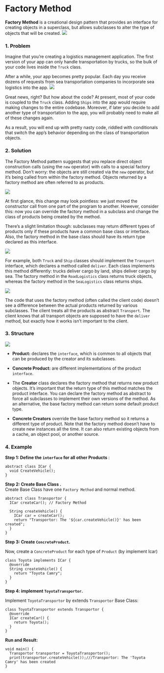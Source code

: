 # Factory Method

**Factory Method** is a creational design pattern that provides an interface for creating objects in a superclass, but allows subclasses to alter the type of objects that will be created.
![](https://refactoring.guru/images/patterns/content/factory-method/factory-method-en-2x.png)

### 1. Problem
Imagine that you’re creating a logistics management application. The first version of your app can only handle transportation by trucks, so the bulk of your code lives inside the `Truck` class.

After a while, your app becomes pretty popular. Each day you receive dozens of requests from sea transportation companies to incorporate sea logistics into the app.
![](https://refactoring.guru/images/patterns/diagrams/factory-method/problem1-en-2x.png)

Great news, right? But how about the code? At present, most of your code is coupled to the `Truck` class. Adding `Ships` into the app would require making changes to the entire codebase. Moreover, if later you decide to add another type of transportation to the app, you will probably need to make all of these changes again.

As a result, you will end up with pretty nasty code, riddled with conditionals that switch the app’s behavior depending on the class of transportation objects.

### 2. Solution
The Factory Method pattern suggests that you replace direct object construction calls (using the `new` operator) with calls to a special factory method. Don’t worry: the objects are still created via the `new` operator, but it’s being called from within the factory method. Objects returned by a factory method are often referred to as products.

![](https://refactoring.guru/images/patterns/diagrams/factory-method/solution1-2x.png)

At first glance, this change may look pointless: we just moved the constructor call from one part of the program to another. However, consider this: now you can override the factory method in a subclass and change the class of products being created by the method.

There’s a slight limitation though: subclasses may return different types of products only if these products have a common base class or interface. Also, the factory method in the base class should have its return type declared as this interface.

![](https://refactoring.guru/images/patterns/diagrams/factory-method/solution2-en-2x.png)

For example, both `Truck` and `Ship` classes should implement the `Transport` interface, which declares a method called `deliver`. Each class implements this method differently: trucks deliver cargo by land, ships deliver cargo by sea. The factory method in the `RoadLogistics` class returns truck objects, whereas the factory method in the `SeaLogistics` class returns ships.

![](https://refactoring.guru/images/patterns/diagrams/factory-method/solution3-en-2x.png)

The code that uses the factory method (often called the client code) doesn’t see a difference between the actual products returned by various subclasses. The client treats all the products as abstract `Transport`. The client knows that all transport objects are supposed to have the `deliver` method, but exactly how it works isn’t important to the client.

### 3. Structure
![](https://refactoring.guru/images/patterns/diagrams/factory-method/structure-2x.png)

- **Product:** declares the `interface`, which is common to all objects that can be produced by the creator and its subclasses.

- **Concrete Product:** are different implementations of the product `interface`.
- The **Creator** class declares the factory method that returns new product objects. It’s important that the return type of this method matches the product interface.
You can declare the factory method as abstract to force all subclasses to implement their own versions of the method. As an alternative, the base factory method can return some default product type.
- **Concrete Creators** override the base factory method so it returns a different type of product.
Note that the factory method doesn’t have to create new instances all the time. It can also return existing objects from a cache, an object pool, or another source.

### 4. Example

**Step 1: Define the `interface` for all other Products** :
```
abstract class ICar {
  void CreateVehicle();
}
```
**Step 2: Create Base Class .**   
Create Base Class have one `Factory Method` and normal method.
```
abstract class Transportor {
  ICar createCar(); // Factory Method

  String createVehicle() {
    ICar car = createCar();
    return "Transportor: The '${car.createVehicle()}' has been created";
  }
}

```
**Step 3: Create `ConcreteProduct`.**

Now, create a `ConcreteProduct` for each type of `Product` (by implement Icar)
```
class Toyota implements ICar {
  @override
  String createVehicle() {
    return "Toyota Camry";
  }
}
```
**Step 4: implement `ToyotaTransportor`.**

Implement `ToyotaTransportor` by extends `Transportor` Base Class:
```
class ToyotaTransportor extends Transportor {
  @override
  ICar createCar() {
    return Toyota();
  }
}
```
**Run and Result:**
```
void main() {
  Transportor transportor = ToyotaTransportor();
  print(transportor.createVehicle());///Transportor: The 'Toyota Camry' has been created
}

```